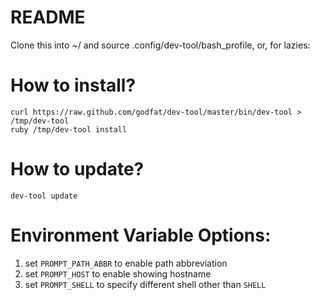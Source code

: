 # README

Clone this into ~/ and source .config/dev-tool/bash_profile, or, for lazies:

# How to install?

    curl https://raw.github.com/godfat/dev-tool/master/bin/dev-tool > /tmp/dev-tool
    ruby /tmp/dev-tool install

# How to update?

    dev-tool update

# Environment Variable Options:

1. set `PROMPT_PATH_ABBR` to enable path abbreviation
2. set `PROMPT_HOST` to enable showing hostname
3. set `PROMPT_SHELL` to specify different shell other than `SHELL`
